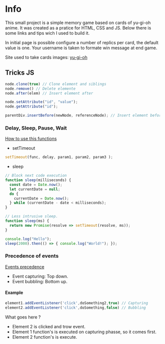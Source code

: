 # Info

This small project is a simple memory game based on cards of yu-gi-oh anime.
It was created as a pratice for HTML, CSS and JS. Below there is some
links and tips wich I used to build it.

In initial page is possible configure a number of replics per card, the default
value is one. Your username is taken to formate win message at end game.


Site used to take cards images: [yu-gi-oh](https://www.formatlibrary.com/cards/)


## Tricks JS

```js
node.clone(true) // Clone element and siblings
node.remove() // Delete elemente
node.after(elem) // Insert element after

node.setAttribute("id", "value");
node.getAttribute("id");

parentDiv.insertBefore(newNode, referenceNode); // Insert element before
```

### Delay, Sleep, Pause, Wait

[How to use this functions](https://www.sitepoint.com/delay-sleep-pause-wait/)

- setTimeout
```js
setTimeout(func, delay, param1, param2, param3 );
```


- sleep
```js
// Block next code execution
function sleep(milliseconds) {
  const date = Date.now();
  let currentDate = null;
  do {
    currentDate = Date.now();
  } while (currentDate - date < milliseconds);
}

// Less intrusive sleep.
function sleep(ms) {
  return new Promise(resolve => setTimeout(resolve, ms));
}

console.log("Hello");
sleep(2000).then(() => { console.log("World!"); });
```
### Precedence of events

[Events precedence](https://www.quirksmode.org/js/events_order.html#link4)

- Event capturing: Top down.
- Event bubbling: Bottom up.

#### Example

```js
element1.addEventListener('click',doSomething2,true) // Capturing
element2.addEventListener('click',doSomething,false) // Bubbling
```

What goes here ?
- Element 2 is clicked and trow event.
- Element 1 function's is executed on capturing phasse, so it comes first.
- Element 2 function's is execute.
